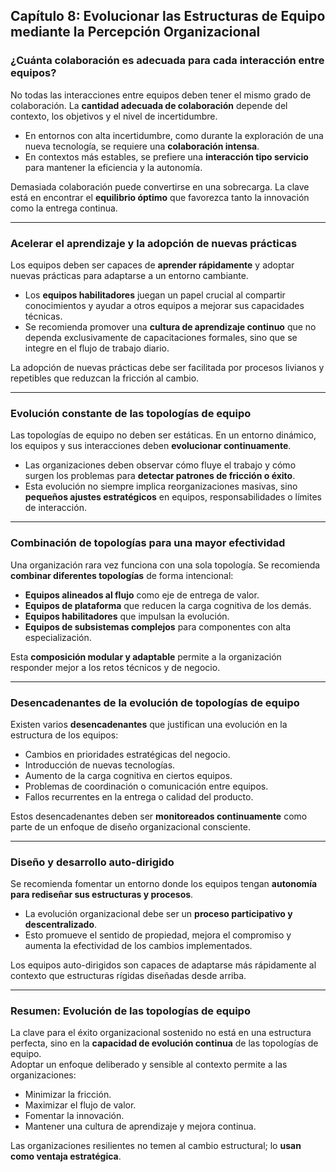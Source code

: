 ## Capítulo 8: Evolucionar las Estructuras de Equipo mediante la Percepción Organizacional

### ¿Cuánta colaboración es adecuada para cada interacción entre equipos?

No todas las interacciones entre equipos deben tener el mismo grado de colaboración. La **cantidad adecuada de colaboración** depende del contexto, los objetivos y el nivel de incertidumbre.  
- En entornos con alta incertidumbre, como durante la exploración de una nueva tecnología, se requiere una **colaboración intensa**.  
- En contextos más estables, se prefiere una **interacción tipo servicio** para mantener la eficiencia y la autonomía.

Demasiada colaboración puede convertirse en una sobrecarga. La clave está en encontrar el **equilibrio óptimo** que favorezca tanto la innovación como la entrega continua.

---

### Acelerar el aprendizaje y la adopción de nuevas prácticas

Los equipos deben ser capaces de **aprender rápidamente** y adoptar nuevas prácticas para adaptarse a un entorno cambiante.  
- Los **equipos habilitadores** juegan un papel crucial al compartir conocimientos y ayudar a otros equipos a mejorar sus capacidades técnicas.  
- Se recomienda promover una **cultura de aprendizaje continuo** que no dependa exclusivamente de capacitaciones formales, sino que se integre en el flujo de trabajo diario.

La adopción de nuevas prácticas debe ser facilitada por procesos livianos y repetibles que reduzcan la fricción al cambio.

---

### Evolución constante de las topologías de equipo

Las topologías de equipo no deben ser estáticas. En un entorno dinámico, los equipos y sus interacciones deben **evolucionar continuamente**.  
- Las organizaciones deben observar cómo fluye el trabajo y cómo surgen los problemas para **detectar patrones de fricción o éxito**.
- Esta evolución no siempre implica reorganizaciones masivas, sino **pequeños ajustes estratégicos** en equipos, responsabilidades o límites de interacción.

---

### Combinación de topologías para una mayor efectividad

Una organización rara vez funciona con una sola topología. Se recomienda **combinar diferentes topologías** de forma intencional:  
- **Equipos alineados al flujo** como eje de entrega de valor.  
- **Equipos de plataforma** que reducen la carga cognitiva de los demás.  
- **Equipos habilitadores** que impulsan la evolución.  
- **Equipos de subsistemas complejos** para componentes con alta especialización.

Esta **composición modular y adaptable** permite a la organización responder mejor a los retos técnicos y de negocio.

---

### Desencadenantes de la evolución de topologías de equipo

Existen varios **desencadenantes** que justifican una evolución en la estructura de los equipos:

- Cambios en prioridades estratégicas del negocio.  
- Introducción de nuevas tecnologías.  
- Aumento de la carga cognitiva en ciertos equipos.  
- Problemas de coordinación o comunicación entre equipos.  
- Fallos recurrentes en la entrega o calidad del producto.

Estos desencadenantes deben ser **monitoreados continuamente** como parte de un enfoque de diseño organizacional consciente.

---

### Diseño y desarrollo auto-dirigido

Se recomienda fomentar un entorno donde los equipos tengan **autonomía para rediseñar sus estructuras y procesos**.  
- La evolución organizacional debe ser un **proceso participativo y descentralizado**.  
- Esto promueve el sentido de propiedad, mejora el compromiso y aumenta la efectividad de los cambios implementados.

Los equipos auto-dirigidos son capaces de adaptarse más rápidamente al contexto que estructuras rígidas diseñadas desde arriba.

---

### Resumen: Evolución de las topologías de equipo

La clave para el éxito organizacional sostenido no está en una estructura perfecta, sino en la **capacidad de evolución continua** de las topologías de equipo.  
Adoptar un enfoque deliberado y sensible al contexto permite a las organizaciones:

- Minimizar la fricción.  
- Maximizar el flujo de valor.  
- Fomentar la innovación.  
- Mantener una cultura de aprendizaje y mejora continua.

Las organizaciones resilientes no temen al cambio estructural; lo **usan como ventaja estratégica**.
